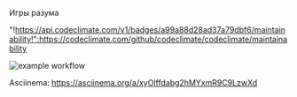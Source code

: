 Игры разума

"!https://api.codeclimate.com/v1/badges/a99a88d28ad37a79dbf6/maintainability!":https://codeclimate.com/github/codeclimate/codeclimate/maintainability

![example workflow](https://github.com/casder-succ/frontend-project-lvl1/.github/workflows/github-actions-demo.yml)

Asciinema:
https://asciinema.org/a/xyOlffdabg2hMYxmR9C9LzwXd

